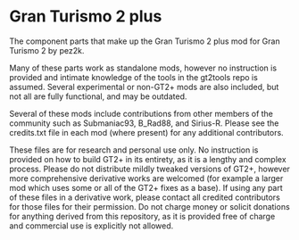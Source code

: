 # Gran Turismo 2 plus

The component parts that make up the Gran Turismo 2 plus mod for Gran Turismo 2 by pez2k.

Many of these parts work as standalone mods, however no instruction is provided and intimate knowledge of the tools in the gt2tools repo is assumed. Several experimental or non-GT2+ mods are also included, but not all are fully functional, and may be outdated.

Several of these mods include contributions from other members of the community such as Submaniac93, B_Rad88, and Sirius-R. Please see the credits.txt file in each mod (where present) for any additional contributors.

These files are for research and personal use only. No instruction is provided on how to build GT2+ in its entirety, as it is a lengthy and complex process. Please do not distribute mildly tweaked versions of GT2+, however more comprehensive derivative works are welcomed (for example a larger mod which uses some or all of the GT2+ fixes as a base). If using any part of these files in a derivative work, please contact all credited contributors for those files for their permission. Do not charge money or solicit donations for anything derived from this repository, as it is provided free of charge and commercial use is explicitly not allowed.